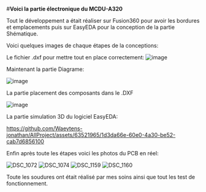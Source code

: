 #**Voici la partie électronique du MCDU-A320**


Tout le développement a était réaliser sur Fusion360 pour avoir les bordures et emplacements puis sur EasyEDA pour la conception de la partie Shématique.

Voici quelques images de chaque étapes de la conceptions:


Le fichier .dxf pour mettre tout en place correctement:
![image](https://github.com/Waeytens-jonathan/AllProject/assets/63521965/cacfdec2-ffb5-402a-a9a5-34213cce1bd4)


Maintenant la partie Diagrame:

![image](https://github.com/Waeytens-jonathan/AllProject/assets/63521965/a55b9ea6-d654-4e9b-8587-42cf0328221f)

La partie placement des composants dans le .DXF

![image](https://github.com/Waeytens-jonathan/AllProject/assets/63521965/85783c66-00a1-497d-bd00-4b80ef2d1675)


La partie simulation 3D du logiciel EasyEDA:

https://github.com/Waeytens-jonathan/AllProject/assets/63521965/1d3da66e-60e0-4a30-be52-cab7d6856100

Enfin après toute les étapes voici les photos du PCB en réel:

![DSC_1072](https://github.com/Waeytens-jonathan/AllProject/assets/63521965/34086fb7-d996-4a63-9d9b-7163c4660345)
![DSC_1074](https://github.com/Waeytens-jonathan/AllProject/assets/63521965/fdf5a39b-3e43-4f71-ae60-58c74fe91556)
![DSC_1159](https://github.com/Waeytens-jonathan/AllProject/assets/63521965/9500cd58-00a8-488c-8139-c0ce4f8aa8f1)
![DSC_1160](https://github.com/Waeytens-jonathan/AllProject/assets/63521965/7383481a-f31f-4deb-9d1a-ce2437f0afab)

Toute les soudures ont était réalisé par mes soins ainsi que tout les test de fonctionnement.
